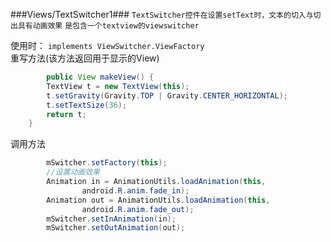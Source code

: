 ###Views/TextSwitcher1###
`TextSwitcher控件在设置setText时，文本的切入与切出具有动画效果`
`是包含一个textview的viewswitcher`

使用时： `implements ViewSwitcher.ViewFactory`<br>
重写方法(该方法返回用于显示的View)

```java
        public View makeView() {
        TextView t = new TextView(this);
        t.setGravity(Gravity.TOP | Gravity.CENTER_HORIZONTAL);
        t.setTextSize(36);
        return t;
    }
```

调用方法
```java
        mSwitcher.setFactory(this);
        //设置动画效果
        Animation in = AnimationUtils.loadAnimation(this,
                android.R.anim.fade_in);
        Animation out = AnimationUtils.loadAnimation(this,
                android.R.anim.fade_out);
        mSwitcher.setInAnimation(in);
        mSwitcher.setOutAnimation(out);
```        